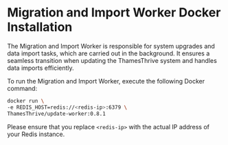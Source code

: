 # Migration and Import Worker Docker Installation

The Migration and Import Worker is responsible for system upgrades and data import tasks, which are carried out in the
background. It ensures a seamless transition when updating the ThamesThrive system and handles data imports efficiently.

To run the Migration and Import Worker, execute the following Docker command:

```bash
docker run \
-e REDIS_HOST=redis://<redis-ip>:6379 \
ThamesThrive/update-worker:0.8.1
```

Please ensure that you replace `<redis-ip>` with the actual IP address of your Redis instance.
